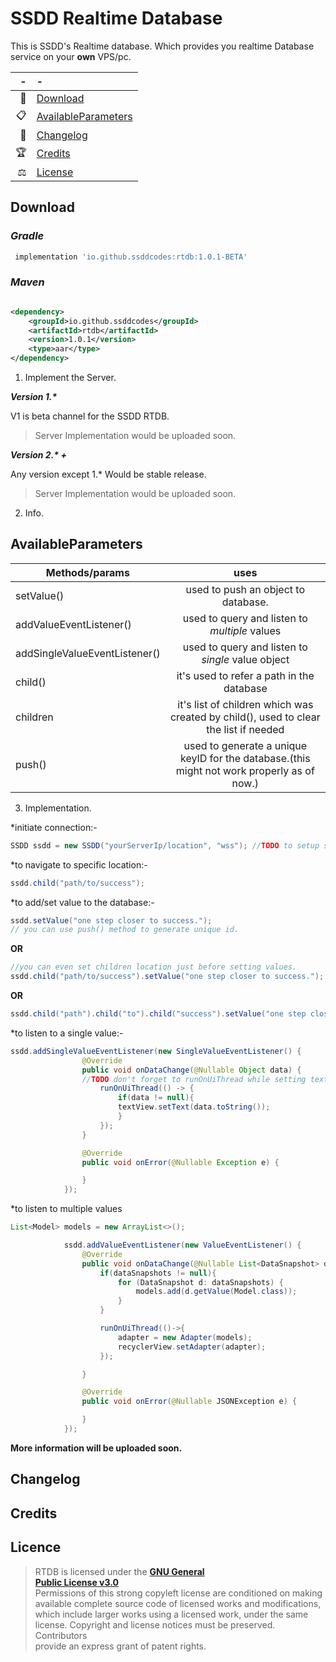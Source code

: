 # SSDD Realtime Database

This is SSDD's Realtime database. Which provides you realtime Database service on your **own** VPS/pc.

| -     | -                               |
| -----:|:------------------------------- |
| 📩    | [Download](#Download) |
| 📋    | [AvailableParameters](#AvailableParameters) |
| 🧾    | [Changelog](#Changelog)         |
| 🏆    | [Credits](#Credits)             |
| ⚖️    | [License](#License)             |

## Download

### *Gradle*

```groovy
 implementation 'io.github.ssddcodes:rtdb:1.0.1-BETA'
```

### *Maven*

```xml

<dependency>
    <groupId>io.github.ssddcodes</groupId>
    <artifactId>rtdb</artifactId>
    <version>1.0.1</version>
    <type>aar</type>
</dependency>
```

1. Implement the Server.

___Version 1.*___

V1 is beta channel for the SSDD RTDB.
> Server Implementation would be uploaded soon.

___Version 2.* +___

Any version except 1.* Would be stable release.

> Server Implementation would be uploaded soon.

2. Info.

## AvailableParameters

| **Methods/params** | **uses** |
| ------------------ | :------: |
| setValue()   | used to push an object to database. |
| addValueEventListener() |  used to query and listen to *multiple* values |
| addSingleValueEventListener() | used to query and listen to *single* value object |
| child() | it's used to refer a path in the database |
| children | it's list of children which was created by child(), used to clear the list if needed |
| push() | used to generate a unique keyID for the database.(this might not work properly as of now.) |

3. Implementation.

*initiate connection:-

```java
SSDD ssdd = new SSDD("yourServerIp/location", "wss"); //TODO to setup server see method 1.
```

*to navigate to specific location:-

```java
ssdd.child("path/to/success");
```

*to add/set value to the database:-

```java
ssdd.setValue("one step closer to success."); 
// you can use push() method to generate unique id.
```

**OR**

```java
//you can even set children location just before setting values.
ssdd.child("path/to/success").setValue("one step closer to success.");
```

**OR**

```java
ssdd.child("path").child("to").child("success").setValue("one step closer to success.");
```

*to listen to a single value:-

```java
ssdd.addSingleValueEventListener(new SingleValueEventListener() {
                @Override
                public void onDataChange(@Nullable Object data) {
                //TODO don't forget to runOnUiThread while setting text to textviews or assigning adapter to recycler view or making toast.
                    runOnUiThread(() -> {
                        if(data != null){
                        textView.setText(data.toString());
                        }
                    });
                }

                @Override
                public void onError(@Nullable Exception e) {

                }
            });
   ```

*to listen to multiple values

```java
List<Model> models = new ArrayList<>();

            ssdd.addValueEventListener(new ValueEventListener() {
                @Override
                public void onDataChange(@Nullable List<DataSnapshot> dataSnapshots) {
                    if(dataSnapshots != null){
                        for (DataSnapshot d: dataSnapshots) {
                            models.add(d.getValue(Model.class));
                        }
                    }

                    runOnUiThread(()->{
                        adapter = new Adapter(models);
                        recyclerView.setAdapter(adapter);
                    });

                }

                @Override
                public void onError(@Nullable JSONException e) {

                }
            });
```

**More information will be uploaded soon.**

## Changelog

## Credits

## Licence

> RTDB is licensed under the **[GNU General  
> Public License v3.0](./LICENSE.md)**  
> Permissions of this strong copyleft license are conditioned on making  
> available complete source code of licensed works and modifications,  
> which include larger works using a licensed work, under the same  
> license. Copyright and license notices must be preserved. Contributors  
> provide an express grant of patent rights.
